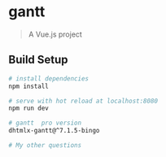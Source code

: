 # gantt

> A Vue.js project

## Build Setup

``` bash
# install dependencies
npm install

# serve with hot reload at localhost:8080
npm run dev

# gantt  pro version
dhtmlx-gantt@^7.1.5-bingo

# My other questions


